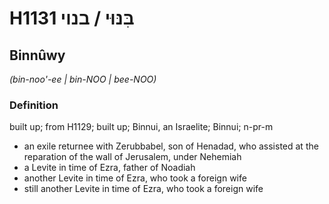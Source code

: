 # H1131 בִּנּוּי / בנוי

## Binnûwy

_(bin-noo'-ee | bin-NOO | bee-NOO)_

### Definition

built up; from H1129; built up; Binnui, an Israelite; Binnui; n-pr-m

- an exile returnee with Zerubbabel, son of Henadad, who assisted at the reparation of the wall of Jerusalem, under Nehemiah
- a Levite in time of Ezra, father of Noadiah
- another Levite in time of Ezra, who took a foreign wife
- still another Levite in time of Ezra, who took a foreign wife
